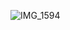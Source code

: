 ![IMG_1594](https://user-images.githubusercontent.com/45313870/211650749-4e053410-9df7-4245-bd68-120a41adcc66.jpg)
